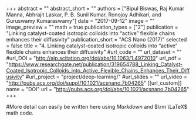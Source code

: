 +++
abstract = ""
abstract_short = ""
authors = ["Bipul Biswas, Raj Kumar Manna, Abhrajit Laskar, P. B. Sunil Kumar, Ronojoy Adhikari, and Guruswamy Kumaraswamy"]
date = "2017-09-12"
image = ""
image_preview = ""
math = true
publication_types = ["2"]
publication = "Linking catalyst-coated isotropic colloids into “active” flexible chains enhances their diffusivity"
publication_short = "ACS Nano (2017)"
selected = false
title = "4. Linking catalyst-coated isotropic colloids into “active” flexible chains enhances their diffusivity"
#url_code = ""
url_dataset = ""
#url_DOI = "http://aip.scitation.org/doi/abs/10.1063/1.4972010"
url_pdf = "https://www.researchgate.net/publication/319654788_Linking_Catalyst-Coated_Isotropic_Colloids_into_Active_Flexible_Chains_Enhances_Their_Diffusivity"
#url_project = "project/deep-learning/"
#url_slides = ""
url_video = "http://pubs.acs.org/doi/suppl/10.1021/acsnano.7b04265"
[[url_custom]]
    name = "DOI"
    url = "http://pubs.acs.org/doi/abs/10.1021/acsnano.7b04265"
+++

#More detail can easily be written here using *Markdown* and $\rm \LaTeX$ math code.
